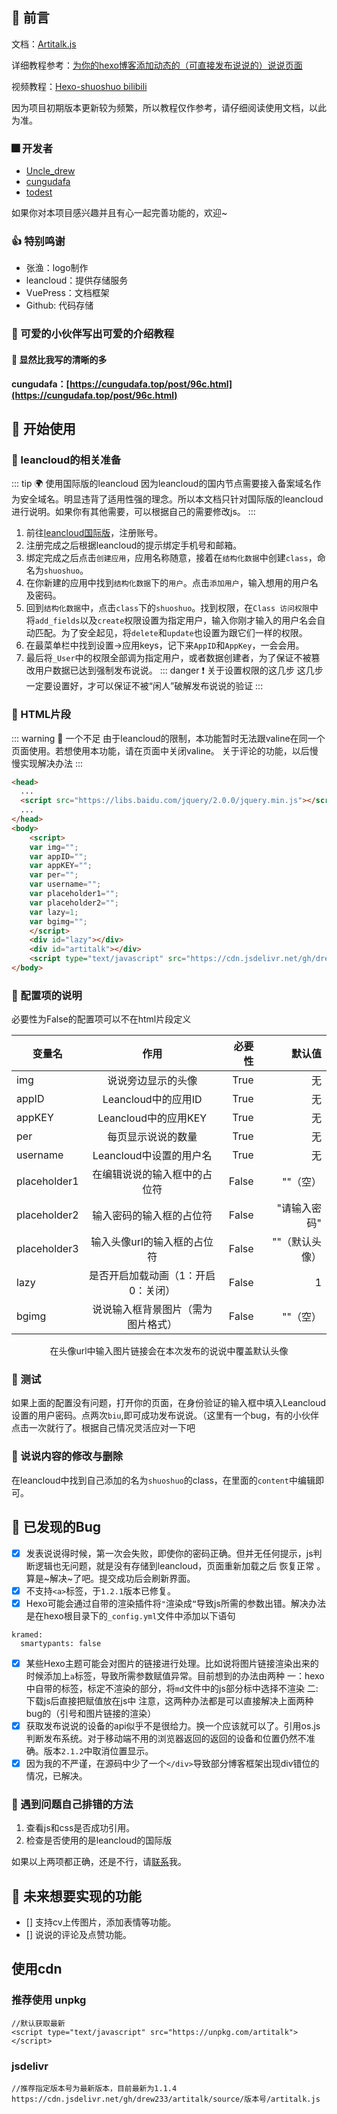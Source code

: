 ## 👀 前言
文档：[Artitalk.js](https://artitalk.js.org/)

详细教程参考：[为你的hexo博客添加动态的（可直接发布说说的）说说页面](https://cndrew.cn/2020/04/10/hexo-shuoshuo/)

视频教程：[Hexo-shuoshuo bilibili](https://www.bilibili.com/video/BV16A411b7UF)

因为项目初期版本更新较为频繁，所以教程仅作参考，请仔细阅读使用文档，以此为准。


### 🎆 开发者
* [Uncle_drew](https://cndrew.cn/)
* [cungudafa](https://cungudafa.top/)
* [todest](https://todest.cn/)

如果你对本项目感兴趣并且有心一起完善功能的，欢迎~

### 👍 特别鸣谢
* 张渔：logo制作
* leancloud：提供存储服务
* VuePress：文档框架
* Github: 代码存储

### 👭 可爱的小伙伴写出可爱的介绍教程
#### 🐷 显然比我写的清晰的多

<strong>cungudafa：[https://cungudafa.top/post/96c.html](https://cungudafa.top/post/96c.html)</strong>

## 🚀 开始使用

### 🌈 leancloud的相关准备

:::  tip 🌍 使用国际版的leancloud
因为leancloud的国内节点需要接入备案域名作为安全域名。明显违背了适用性强的理念。所以本文档只针对国际版的leancloud进行说明。如果你有其他需要，可以根据自己的需要修改js。
:::

1. 前往[leancloud国际版](https://leancloud.app/)，注册账号。
2. 注册完成之后根据leancloud的提示绑定手机号和邮箱。
3. 绑定完成之后点击`创建应用`，应用名称随意，接着在`结构化数据`中创建`class`，命名为`shuoshuo`。
4. 在你新建的应用中找到`结构化数据`下的`用户`。点击`添加用户`，输入想用的用户名及密码。
5. 回到`结构化数据`中，点击`class`下的`shuoshuo`。找到权限，在`Class 访问权限`中将`add_fields`以及`create`权限设置为指定用户，输入你刚才输入的用户名会自动匹配。为了安全起见，将`delete`和`update`也设置为跟它们一样的权限。
6. 在最菜单栏中找到设置->应用keys，记下来`AppID`和`AppKey`，一会会用。
7. 最后将`_User`中的权限全部调为指定用户，或者数据创建者，为了保证不被篡改用户数据已达到强制发布说说。
::: danger ❗ 关于设置权限的这几步
这几步一定要设置好，才可以保证不被“闲人”破解发布说说的验证
:::

### 🌼 HTML片段

::: warning 🐷 一个不足
由于leancloud的限制，本功能暂时无法跟valine在同一个页面使用。若想使用本功能，请在页面中关闭valine。
关于评论的功能，以后慢慢实现解决办法
:::

```html
<head>
  ...
  <script src="https://libs.baidu.com/jquery/2.0.0/jquery.min.js"></script>
  ...
</head>
<body>
    <script>
    var img="";
    var appID="";
    var appKEY="";
    var per="";
    var username="";
    var placeholder1="";
    var placeholder2="";
    var lazy=1;
    var bgimg="";
    </script>
    <div id="lazy"></div>
    <div id="artitalk"></div>
    <script type="text/javascript" src="https://cdn.jsdelivr.net/gh/drew233/artitalk/source/v1.0.1/artitalk.js"></script>
</body>
```

### 🎅 配置项的说明

必要性为False的配置项可以不在html片段定义

<center>

| 变量名       | 作用          | 必要性  | 默认值 | 
| ------------- |:-------------:| -----:| -----:| 
| img      | 说说旁边显示的头像 | True | 无 | 
| appID      | Leancloud中的应用ID     | True | 无 | 
| appKEY | Leancloud中的应用KEY    | True | 无 | 
| per | 每页显示说说的数量      | True | 无 | 
| username | Leancloud中设置的用户名     | True | 无 | 
| placeholder1 | 在编辑说说的输入框中的占位符     | False | ""（空） | 
| placeholder2 | 输入密码的输入框的占位符     | False | "请输入密码" | 
| placeholder3 | 输入头像url的输入框的占位符     | False | ""（默认头像） | 
| lazy | 是否开启加载动画（1：开启  0：关闭）     | False | 1 | 
| bgimg | 说说输入框背景图片（需为图片格式）     | False | ""（空） | 

在头像url中输入图片链接会在本次发布的说说中覆盖默认头像

</center>

### 🔨 测试
如果上面的配置没有问题，打开你的页面，在身份验证的输入框中填入Leancloud设置的用户密码。点两次`biu`,即可成功发布说说。（这里有一个bug，有的小伙伴点击一次就行了。根据自己情况灵活应对一下吧

### 🔨 说说内容的修改与删除
在leancloud中找到自己添加的名为`shuoshuo`的class，在里面的`content`中编辑即可。

## 🔨 已发现的Bug
* [x] 发表说说得时候，第一次会失败，即使你的密码正确。但并无任何提示，js判断逻辑也无问题，就是没有存储到leancloud，页面重新加载之后 恢复正常 。算是~解决~了吧。提交成功后会刷新界面。
* [x] 不支持`<a>`标签，于`1.2.1`版本已修复。
* [x] Hexo可能会通过自带的渲染插件将`"`渲染成`“`导致js所需的参数出错。解决办法是在hexo根目录下的`_config.yml`文件中添加以下语句
```
kramed:
  smartypants: false
```
* [x] 某些Hexo主题可能会对图片的链接进行处理。比如说将图片链接渲染出来的时候添加上`a`标签，导致所需参数赋值异常。目前想到的办法由两种
一：hexo中自带的标签，标定不渲染的部分，将`md`文件中的js部分标中选择不渲染
二: 下载js后直接把赋值放在js中
注意，这两种办法都是可以直接解决上面两种bug的（引号和图片链接的渲染）
* [x] 获取发布说说的设备的api似乎不是很给力。换一个应该就可以了。引用os.js判断发布系统。对于移动端不用的浏览器返回的返回的设备和位置仍然不准确。版本`2.1.2`中取消位置显示。
* [x] 因为我的不严谨，在源码中少了一个`</div>`导致部分博客框架出现div错位的情况，已解决。

### 🔨 遇到问题自己排错的方法
1. 查看js和css是否成功引用。
2. 检查是否使用的是leancloud的国际版

如果以上两项都正确，还是不行，请[联系](/contact)我。

## 🚩 未来想要实现的功能
- [] 支持cv上传图片，添加表情等功能。
- [] 说说的评论及点赞功能。

## 使用cdn

### 推荐使用 unpkg
```
//默认获取最新
<script type="text/javascript" src="https://unpkg.com/artitalk"></script>
```
### jsdelivr
```
//推荐指定版本号为最新版本，目前最新为1.1.4
https://cdn.jsdelivr.net/gh/drew233/artitalk/source/版本号/artitalk.js
```
